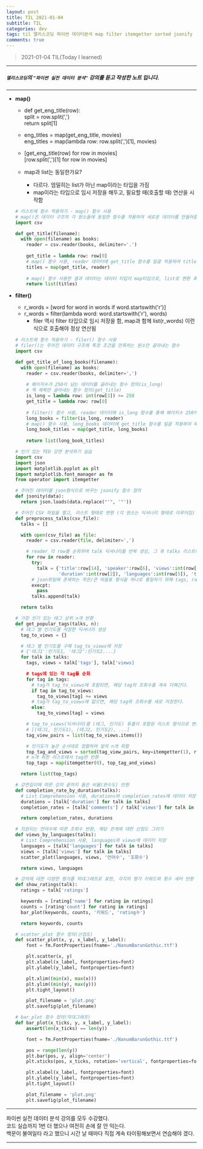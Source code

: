 ```yaml
---
layout: post
title: TIL 2021-01-04
subtitle: TIL 
categories: dev
tags: til 앨리스코딩 파이썬 데이터분석 map filter itemgetter sorted jsonify
comments: true
---
```



> 2021-01-04 TIL(Today I learned)
---

##### `앨리스코딩`의 `"파이썬 실전 데이터 분석"` 강의를 듣고 작성한 노트 입니다.
---

* __map()__
  - def get_eng_title(row):  
    split = row.split(',')  
    return split[1]  
    
  - eng_titles = map(get_eng_title, movies)  
    eng_titles = map(lambda row: row.split(',')[1], movies)
    
  - [get_eng_title(row) for row in movies]  
    [row.split(',')[1] for row in movies]
    
  - map과 list는 동일한가요?
    + 다르다. 엄밀히는 list가 아닌 map이라는 타입을 가짐
    + map이라는 타입으로 임시 저장을 해두고, 필요할 때(호출할 때) 연산을 시작함</br>
  
  
  ~~~python
  # 리스트에 함수 적용하기 - map() 함수 사용
  # map()은 데이터 구조의 각 원소들에 동일한 함수를 적용하여 새로운 데이터를 만들어줌
  import csv
  
  def get_title(filename):
    with open(filename) as books:
      reader = csv.reader(books, delimiter='.')
      
      get_title = lambda row: row[0]
      # map() 함수 사용, reader 데이터에 get_title 함수를 일괄 적용하여 titles 데이터 새로 생성
      titles = map(get_title, reader) 
      
      # map() 함수 사용한 결과 데이터는 데이터 타입이 map타입으로, list로 변환 후 출력함
      return list(titles)
  ~~~
  
  
* __filter()__
  - r_words = [word for word in words if word.startswith('r')]  
  - r_words = filter(lambda word: word.startswith('r'), words)
    + filer 역시 filter 타입으로 임시 저장을 함, map과 함께 list(r_words) 이런 식으로 호출해야 정상 연산됨</br>
  
  
  ~~~python
  # 리스트에 함수 적용하기 - filer() 함수 사용
  # filer()는 주어진 데이터 구조에 특정 조건을 만족하는 원소만 골라내는 함수
  import csv
  
  def get_title_of_long_books(filename):
    with open(filename) as books:
      reader = csv.reader(books, delimiter=',')
      
      # 페이지수가 250이 넘는 데이터를 골라내는 함수 정의(is_long)
      # 책 제목만 골라내는 함수 정의(get_title)
      is_long = lambda row: int(row[3]) >= 250
      get_title = lambda row: row[0]
      
      # filter() 함수 사용, reader 데이터에 is_long 함수를 통해 페이지수 250이 넘는 데이터만 골라내어 long_books 저장
      long_books = filter(is_long, reader)
      # map() 함수 사용, long_books 데이터에 get_title 함수를 일괄 적용하여 해당 책 제목들만 골라냄
      long_book_titles = map(get_title, long_books)
      
      return list(long_book_titles)
  ~~~
  
  
  ~~~python
  # 인기 있는 TED 강연 분석하기 실습
  import csv
  import json
  import matplotlib.pyplot as plt
  import matplotlib.font_manager as fm
  from operator import itemgetter

  # 주어진 데이터를 json형식으로 바꾸는 jsonify 함수 정의
  def jsonity(data):
    return json.loads(data.replace("'", '"'))

  # 주어진 CSV 파일을 열고, 리스트 형태로 변환 (각 원소는 딕셔너리 형태로 이루어짐)
  def preprocess_talks(csv_file):
    talks = []

    with open(csv_file) as file:
      reader = csv.reader(file, delimiter=',')

      # reader 각 row를 순회하며 talk 딕셔너리를 반복 생성, 그 후 talks 리스트에 저장
      for row in reader:
        try:
          talk = {'title':row[14], 'speaker':row[6], 'views':int(row[16]), 'comments':int([row[0]),
                  'duration':int(row[2]), 'languages':int(row[5]), 'tags':jsonify(row[13]), 'ratings':jsonify(row[10])}
        # json파일에 존재하는 작은/큰 따옴표 형식을 하나로 통일하기 위해 tags, ratings는 jsonify 함수 적용
        execpt:
          pass
        talks.append(talk)

    return talks
  ~~~
  
  ```python
  # 가장 인기 있는 태그 상위 n개 반환
  def get_popular_tags(talks, n):
    # 태그 별 인기도를 저장한 딕셔너리 생성
    tag_to_views = {}

    # 태그 별 인기도를 구해 tag_to_views에 저장
    # {'태그1':인기도1, '태그2':인기도2....}
    for talk in talks:
      tags, views = talk['tags'], talk['views]

      # tags에 있는 각 tag를 순회
      for tag in tags:
        # tag가 tag_to_views에 포함되면, 해당 tag의 조회수를 계속 더해간다.
        if tag in tag_to_views:
          tag_to_views[tag] += views
        # tag가 tag_to_views에 없으면, 해당 tag와 조회수를 새로 저장한다.
        else:
          tag_to_views[tag] = views

      # tag_to_views(딕셔너리)를 (태그, 인기도) 튜플이 포함된 리스트 형식으로 변환
      # [(태그1, 인기도1), (태그2, 인기도2), ...]
      tag_view_pairs = list(tag_to_views.items())

      # 인기도가 높은 순서대로 정렬하여 앞의 n개 취함
      top_tag_and_views = sorted(tag_view_pairs, key=itemgetter(1), reverse=True)[:n]
      # n개 취한 리스트에서 tag만 반환
      top_tags = map(itemgetter(0), top_tag_and_views)

    return list(top_tags)

  # 강연길이에 따른 강의 끝까지 들은 비율(완수도) 반환
  def completion_rate_by_duration(talks):
    # List Comprehension 사용, durations와 completion_rates에 데이터 저장
    durations = [talk['duration'] for talk in talks]
    completion_rates = [talk['comments'] / talk['views'] for talk in talks]

    return completion_rates, durations

  # 지원되는 언어수에 따른 조회수 반환, 해당 관계에 대한 산점도 그리기
  def views_by_languages(talks):
    # List Comprehension 사용, languages와 views에 데이터 저장
    languages = [talk['languages'] for talk in talks]
    views = [talk['views'] for talk in talks]
    scatter_plot(languages, views, '언어수', '조회수')

    return views, languages

  # 강의에 대한 다양한 평가를 막대그래프로 표현, 각각의 평가 키워드와 횟수 세어 반환
  def show_ratings(talk):
    ratings = talk['ratings']

    keywords = [rating['name'] for rating in ratings]
    counts = [rating'count'] for rating in ratings]
    bar_plot(keywords, counts, '키워드', 'rating수')

    return keywords, counts

  # scatter_plot 함수 정의(산점도)
  def scatter_plot(x, y, x_label, y_label):
      font = fm.FontProperties(fname='./NanumBarunGothic.ttf')

      plt.scatter(x, y)
      plt.xlabel(x_label, fontproperties=font)
      plt.ylabel(y_label, fontproperties=font)

      plt.xlim((min(x), max(x)))
      plt.ylim((min(y), max(y)))
      plt.tight_layout()

      plot_filename = 'plot.png'
      plt.savefig(plot_filename)

  # bar_plot 함수 정의(막대그래프)
  def bar_plot(x_ticks, y, x_label, y_label):
      assert(len(x_ticks) == len(y))

      font = fm.FontProperties(fname='./NanumBarunGothic.ttf')

      pos = range(len(y))
      plt.bar(pos, y, align='center')
      plt.xticks(pos, x_ticks, rotation='vertical', fontproperties=font)

      plt.xlabel(x_label, fontproperties=font)
      plt.ylabel(y_label, fontproperties=font)
      plt.tight_layout()

      plot_filename = 'plot.png'
      plt.savefig(plot_filename)

  ```


---

파이썬 실전 데이터 분석 강의를 모두 수강했다.  
코드 실습까지 1번 더 했으나 여전히 손에 잘 안 익는다.  
백문이 불여일타 라고 했으니 시간 날 때마다 직접 계속 타이핑해보면서 연습해야 겠다.  

---
  
